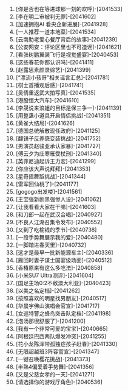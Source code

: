
1. [你是否也在等进球那一刻的欢呼]-[2041533]
1. [李在明二审被判无罪]-[2041602]
1. [加速拥抱AI 看央企新进展]-[2041928]
1. [一人推荐一道本地菜]-[2041534]
1. [云南助老爱心餐厅背后的故事]-[2041239]
1. [公安网安：评论区里也不可造谣]-[2041621]
1. [看张树鹏翼装飞行是视觉盛宴]-[2040453]
1. [这些春花你都认识吗]-[2041411]
1. [赵露思素颜录综艺]-[2041399]
1. [“漂流小孩哥”相关谣言汇总]-[2041781]
1. [棋士首播观后感]-[2041741]
1. [吴倩重返武大拍写真]-[2041535]
1. [港股恒大汽车]-[2041610]
1. [李晟说来浪姐的目标是保三争一]-[2041139]
1. [用整蛊小道具开启情侣挑战]-[2041351]
1. [黄雀大结局]-[2041626]
1. [德国总统解散现任政府]-[2041125]
1. [翻镜子反差感变装挑战]-[2041752]
1. [男演员赵骏亚承认家暴]-[2041727]
1. [傅云夕为庄寒雁受杖刑]-[2041340]
1. [英菲尼迪起诉王力宏]-[2041299]
1. [你应该大声说拜拜]-[2041353]
1. [星奇摇舞蹈挑战]-[2041344]
1. [雷军回仙桃了]-[2041177]
1. [gogogo出发喽]-[2041561]
1. [王宝强新剧黑强惨人设]-[2041062]
1. [让我看看大家在干嘛]-[2041603]
1. [和刀郎一起在武汉合唱]-[2040927]
1. [不良人江湖召集令发布]-[2040552]
1. [又到了吃榆钱的季节]-[2040738]
1. [一段手势舞展示我的爱]-[2040480]
1. [一脚踏进春天里]-[2040732]
1. [这才是最早一批新能源车主]-[2040336]
1. [雁回时妻子谋士国宴级场面]-[2040512]
1. [香椿原来有这么多吃法]-[2040858]
1. [小米SU7 Ultra测评]-[2041604]
1. [国足主场0:2不敌澳大利亚]-[2040423]
1. [以美之名定档]-[2041262]
1. [按照喜欢的明星找男朋友]-[2040517]
1. [华晨宇佛山演唱会官宣]-[2041717]
1. [女巡特警之蜂鸟突击队定档]-[2041198]
1. [泡汤那很舒服了]-[2041200]
1. [我有一个非常可爱的宝宝]-[2040665]
1. [阿根廷巴西两队爆发冲突]-[2041255]
1. [花小龙陈泽带孤独症孩子赶春]-[2041330]
1. [无限超越班3阵容官宣]-[2041347]
1. [一键召唤樱花挑战]-[2041373]
1. [半熟4偏爱着手势舞]-[2041356]
1. [又是父慈女孝的一天]-[2041271]
1. [请选择你的游戏厅角色]-[2040536]